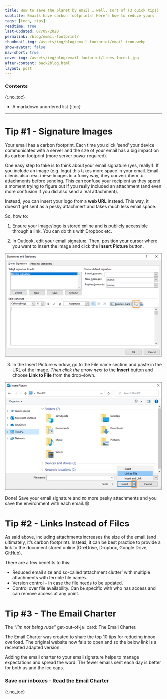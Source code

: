 ```yaml
---
title: How to save the planet by email … well, sort of (3 quick tips)
subtitle: Emails have carbon footprints! Here's how to reduce yours
tags: [tech, tips]
readtime: true
last-updated: 07/09/2020
permalink: /blog/email-footprint/
thumbnail-img: /assets/img/blog/email-footprint/email-icon.webp
show-avatar: false
nav-short: true
cover-img: /assets/img/blog/email-footprint/trees-forest.jpg
after-content: back2blog.html
layout: post
---
```

### Contents
{:.no_toc}

* A markdown unordered list
{:toc}

---

# Tip #1 - Signature Images

Your email has a carbon footprint. Each time you click ‘send’ your device communicates with a server and the size of your email has a big impact on its carbon footprint (more server power required). 

One easy step to take is to think about your email signature (yes, really!). If you include an image (e.g. logo) this takes more space in your email. Email clients also treat these images in a funny way, they convert them to attachments before sending. This can confuse your recipient as they spend a moment trying to figure out if you really included an attachment (and even more confusion if you did also send a real attachment). 

Instead, you can insert your logo from a **web URL** instead. This way, it doesn’t get sent as a pesky attachment and takes much less email space. 

So, how to: 

1.	Ensure your image/logo is stored online and is publicly accessible through a link. You can do this with Dropbox etc.

2.	In Outlook, edit your email signature. Then, position your cursor where you want to insert the image and click the **Insert Picture** button. 

![](/assets/img/blog/email-footprint/signature-screenshot.png)  

3.	In the Insert Picture window, go to the File name section and paste in the URL of the image. _Then click the arrow next to_ the **Insert** button and choose **Link to File** from the drop-down.

![](/assets/img/blog/email-footprint/insert-pic-screenshot.png)  

Done! Save your email signature and no more pesky attachments and you save the environment with each email. :smile:


# Tip #2 - Links Instead of Files

As said above, including attachments increases the size of the email (and ultimately, it’s carbon footprint). Instead, it can be best practice to provide a link to the document stored online (OneDrive, Dropbox, Google Drive, GitHub). 

There are a few benefits to this: 

* Reduced email size and so-called ‘attachment clutter’ with multiple attachments with terrible file names.
* Version control – in case the file needs to be updated.
* Control over file availability. Can be specific with who has access and can remove access at any point. 


# Tip #3 - The Email Charter

The *“I’m not being rude”* get-out-of-jail card: The Email Charter.

The Email Charter was created to share the top 10 tips for reducing inbox overload. The original website now fails to open and so the below link is a recreated adapted version. 

Adding the email charter to your email signature helps to manage expectations and spread the word. The fewer emails sent each day is better for both us and the ice caps.

### Save our inboxes - [Read the Email Charter](https://email-charter.github.io/)
{:.no_toc}

